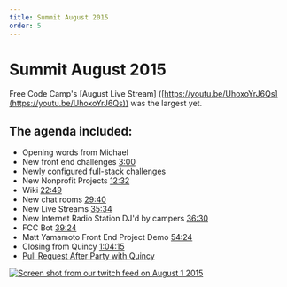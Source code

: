```yaml
---
title: Summit August 2015
order: 5
---
```

# Summit August 2015

Free Code Camp's [August Live Stream] ([https://youtu.be/UhoxoYrJ6Qs](https://youtu.be/UhoxoYrJ6Qs)) was the largest yet.

## The agenda included:

- Opening words from Michael
- New front end challenges [3:00](https://youtu.be/UhoxoYrJ6Qs?t=3m)
- Newly configured full-stack challenges
- New Nonprofit Projects [12:32](https://youtu.be/UhoxoYrJ6Qs?t=12m32s)
- Wiki [22:49](https://youtu.be/UhoxoYrJ6Qs?t=22m49s)
- New chat rooms [29:40](https://youtu.be/UhoxoYrJ6Qs?t=29m40s)
- New Live Streams [35:34](https://youtu.be/UhoxoYrJ6Qs?t=35m34s)
- New Internet Radio Station DJ'd by campers [36:30](https://youtu.be/UhoxoYrJ6Qs?t=36m30s)
- FCC Bot [39:24](https://youtu.be/UhoxoYrJ6Qs?t=39m24s)
- Matt Yamamoto Front End Project Demo [54:24](https://youtu.be/UhoxoYrJ6Qs?t=54m24s)
- Closing from Quincy [1:04:15](https://youtu.be/UhoxoYrJ6Qs?t=1h4m15s)
- [Pull Request After Party with Quincy](https://youtu.be/r0lCJ_TFYlI)

[![Screen shot from our twitch feed on August 1 2015](https://www.evernote.com/l/AnvmsUWWNeJFNbfm7fDa7SRLmnbn7jafRL4B/image.png)](http://www.youtube.com/watch?feature=player_embedded&v=UhoxoYrJ6Qs)
